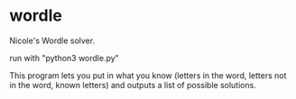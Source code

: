 # wordle
Nicole's Wordle solver.

run with "python3 wordle.py"

This program lets you put in what you know (letters in the word, letters not in the word, known letters) and outputs a list of possible solutions.
